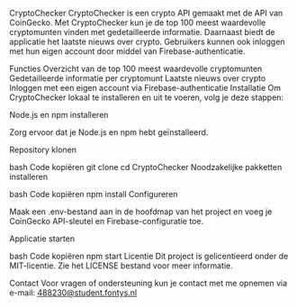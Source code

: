 CryptoChecker
CryptoChecker is een crypto API gemaakt met de API van CoinGecko. Met CryptoChecker kun je de top 100 meest waardevolle cryptomunten vinden met gedetailleerde informatie. Daarnaast biedt de applicatie het laatste nieuws over crypto. Gebruikers kunnen ook inloggen met hun eigen account door middel van Firebase-authenticatie.

Functies
Overzicht van de top 100 meest waardevolle cryptomunten
Gedetailleerde informatie per cryptomunt
Laatste nieuws over crypto
Inloggen met een eigen account via Firebase-authenticatie
Installatie
Om CryptoChecker lokaal te installeren en uit te voeren, volg je deze stappen:

Node.js en npm installeren

Zorg ervoor dat je Node.js en npm hebt geïnstalleerd.

Repository klonen

bash
Code kopiëren
git clone <repository-url>
cd CryptoChecker
Noodzakelijke pakketten installeren

bash
Code kopiëren
npm install
Configureren

Maak een .env-bestand aan in de hoofdmap van het project en voeg je CoinGecko API-sleutel en Firebase-configuratie toe.

Applicatie starten

bash
Code kopiëren
npm start
Licentie
Dit project is gelicentieerd onder de MIT-licentie. Zie het LICENSE bestand voor meer informatie.

Contact
Voor vragen of ondersteuning kun je contact met me opnemen via e-mail: 488230@student.fontys.nl